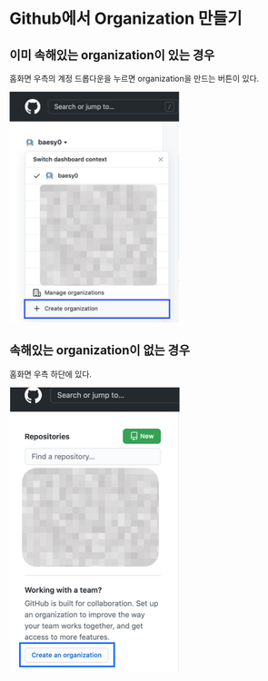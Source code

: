 # Github에서 Organization 만들기
## 이미 속해있는 organization이 있는 경우

홈화면 우측의 계정 드롭다운을 누르면 organization을 만드는 버튼이 있다.
<p align = "left">
<img src="/img/create_organization_button.png" width="300"><br/>
</p>

## 속해있는 organization이 없는 경우

홈화면 우측 하단에 있다.
<p align = "left">
<img src="/img/github_create_organization_button.png" width="300"><br/>
</p>
